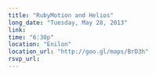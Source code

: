 ```yaml
---
title: "RubyMotion and Helios"
long_date: "Tuesday, May 28, 2013"
link:
time: "6:30p"
location: "Enilon"
location_url: "http://goo.gl/maps/BrD3h"
rsvp_url:
---
```

